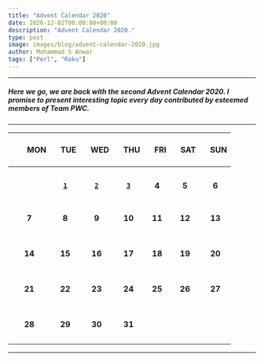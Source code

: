 ```yaml
---
title: "Advent Calendar 2020"
date: 2020-12-02T00:00:00+00:00
description: "Advent Calendar 2020."
type: post
image: images/blog/advent-calendar-2020.jpg
author: Mohammad S Anwar
tags: ["Perl", "Raku"]
---
```

***

##### Here we go, we are back with the second **Advent Calendar 2020**. I promise to present interesting topic every day contributed by esteemed members of **Team PWC**.

***

| <br>&nbsp;&nbsp;&nbsp;&nbsp;&nbsp;&nbsp;&nbsp;MON<br><br> | &nbsp;&nbsp;&nbsp;TUE | &nbsp;&nbsp;&nbsp;WED | &nbsp;&nbsp;&nbsp;THU | &nbsp;&nbsp;&nbsp;FRI | &nbsp;&nbsp;&nbsp;SAT | &nbsp;&nbsp;&nbsp;SUN |
| :---: | :---: | :---: | :---: | :---: | :---: | :---: |
| | | | | | | |
| <br><br><br>             | [**`1`**](/blog/advent-calendar-2020-12-01)             | [**`2`**](/blog/advent-calendar-2020-12-02)               | [**`3`**](/blog/advent-calendar-2020-12-03)                   | **4**                   | **5**                   | **6**            |
| <br>**7**<br><br>       | **8**             | **9**             | **10**                   | **11**                   | **12**                   | **13**                   |
| | | | | | | |
| <br>**14**<br><br>       | **15**             | **16**             | **17**                   | **18**                   | **19**                   | **20**                   |
| | | | | | | |
| <br>**21**<br><br>       | **22**             | **23**             | **24**                   | **25**                   | **26**                   | **27**                   |
| | | | | | | |
| <br>**28**<br><br>       | **29**             | **30**             | **31**                   |                    |                    |                    |
| | | | | | | |

***
